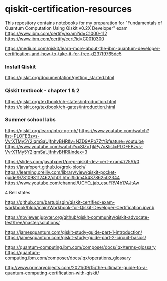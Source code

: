 # qiskit-certification-resources
This repository contains notebooks for my preparation for
"Fundamentals of Quantum Computation Using Qiskit v0.2X Developer" exam
https://www.ibm.com/certify/exam?id=C1000-112
https://www.ibm.com/certify/cert?id=C0010300

https://medium.com/qiskit/learn-more-about-the-ibm-quantum-developer-certification-and-how-to-take-it-for-free-d237f9765dc5


### Install Qiskit
https://qiskit.org/documentation/getting_started.html

### Qiskit textbook - chapter 1 & 2
https://qiskit.org/textbook/ch-states/introduction.html
https://qiskit.org/textbook/ch-gates/introduction.html

### Summer school labs
https://qiskit.org/learn/intro-qc-qh/
https://www.youtube.com/watch?list=PLOFEBzvs-VvrXTMy5Y2IqmSaUjfnhvBHR&v=NZD9APb7ZtY&feature=youtu.be
https://www.youtube.com/watch?v=SlZoTjkPy7o&list=PLOFEBzvs-VvrXTMy5Y2IqmSaUjfnhvBHR&index=3


https://slides.com/javafxpert/prep-qiskit-dev-cert-exam#/25/0/0
https://javafxpert.github.io/grok-bloch/
https://learning.oreilly.com/library/view/qiskit-pocket-guide/9781098112462/ch01.html#idm45437862502344
https://www.youtube.com/channel/UCYO_jab_esuFRV4b17AJtAw




4 Bell states

https://github.com/bartubisgin/qiskit-certified-exam-workbook/blob/main/Workbook-for-Qiskit-Developer-Certification.ipynb

https://nbviewer.jupyter.org/github/qiskit-community/qiskit-advocate-test/tree/master/solutions/

https://jamesquantum.com/qiskit-study-guide-part-1-introduction/
https://jamesquantum.com/qiskit-study-guide-part-2-circuit-basics/

https://quantum-computing.ibm.com/composer/docs/iqx/terms-glossary
https://quantum-computing.ibm.com/composer/docs/iqx/operations_glossary


http://www.primaryobjects.com/2021/09/15/the-ultimate-guide-to-a-quantum-computing-certification-with-qiskit/